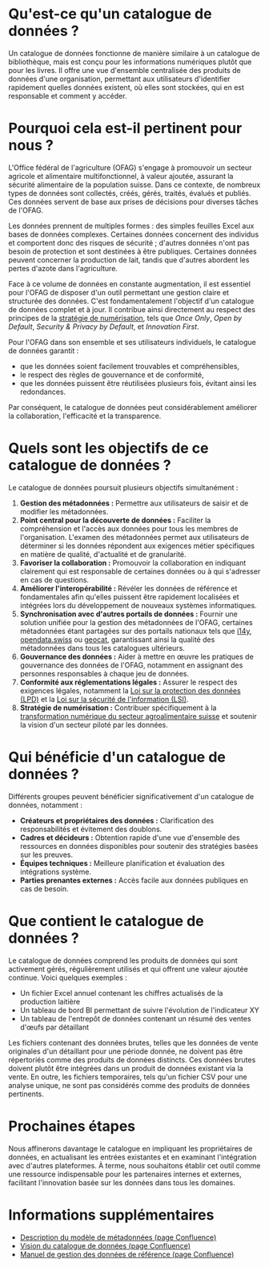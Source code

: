 # Qu'est-ce qu'un catalogue de données ?

Un catalogue de données fonctionne de manière similaire à un catalogue de bibliothèque, mais est conçu pour les informations numériques plutôt que pour les livres.
Il offre une vue d'ensemble centralisée des produits de données d'une organisation, permettant aux utilisateurs d'identifier rapidement quelles données existent, où elles sont stockées, qui en est responsable et comment y accéder.

# Pourquoi cela est-il pertinent pour nous ?

L'Office fédéral de l'agriculture (OFAG) s'engage à promouvoir un secteur agricole et alimentaire multifonctionnel, à valeur ajoutée, assurant la sécurité alimentaire de la population suisse.
Dans ce contexte, de nombreux types de données sont collectés, créés, gérés, traités, évalués et publiés.
Ces données servent de base aux prises de décisions pour diverses tâches de l'OFAG.

Les données prennent de multiples formes : des simples feuilles Excel aux bases de données complexes.
Certaines données concernent des individus et comportent donc des risques de sécurité ; d'autres données n'ont pas besoin de protection et sont destinées à être publiques. 
Certaines données peuvent concerner la production de lait, tandis que d'autres abordent les pertes d'azote dans l'agriculture.

Face à ce volume de données en constante augmentation, il est essentiel pour l'OFAG de disposer d'un outil permettant une gestion claire et structurée des données.
C'est fondamentalement l'objectif d'un catalogue de données complet et à jour.
Il contribue ainsi directement au respect des principes de la [stratégie de numérisation](https://digiagrifood.ch/digiknowhow/digitalisierungsstrategie), tels que *Once Only*, *Open by Default*, *Security & Privacy by Default*, et *Innovation First*.

Pour l'OFAG dans son ensemble et ses utilisateurs individuels, le catalogue de données garantit :

- que les données soient facilement trouvables et compréhensibles,
- le respect des règles de gouvernance et de conformité,
- que les données puissent être réutilisées plusieurs fois, évitant ainsi les redondances.

Par conséquent, le catalogue de données peut considérablement améliorer la collaboration, l'efficacité et la transparence.

# Quels sont les objectifs de ce catalogue de données ?

Le catalogue de données poursuit plusieurs objectifs simultanément :

1. **Gestion des métadonnées :** Permettre aux utilisateurs de saisir et de modifier les métadonnées.
2. **Point central pour la découverte de données :** Faciliter la compréhension et l'accès aux données pour tous les membres de l'organisation. L'examen des métadonnées permet aux utilisateurs de déterminer si les données répondent aux exigences métier spécifiques en matière de qualité, d'actualité et de granularité.
3. **Favoriser la collaboration :** Promouvoir la collaboration en indiquant clairement qui est responsable de certaines données ou à qui s'adresser en cas de questions.
4. **Améliorer l'interopérabilité :** Révéler les données de référence et fondamentales afin qu'elles puissent être rapidement localisées et intégrées lors du développement de nouveaux systèmes informatiques.
5. **Synchronisation avec d'autres portails de données :** Fournir une solution unifiée pour la gestion des métadonnées de l'OFAG, certaines métadonnées étant partagées sur des portails nationaux tels que [i14y](https://www.i14y.admin.ch/), [opendata.swiss](https://opendata.swiss/) ou [geocat](https://www.geocat.ch/datahub), garantissant ainsi la qualité des métadonnées dans tous les catalogues ultérieurs.
6. **Gouvernance des données :** Aider à mettre en œuvre les pratiques de gouvernance des données de l'OFAG, notamment en assignant des personnes responsables à chaque jeu de données.
7. **Conformité aux réglementations légales :** Assurer le respect des exigences légales, notamment la [Loi sur la protection des données (LPD)](https://www.fedlex.admin.ch/eli/cc/2022/491) et la [Loi sur la sécurité de l'information (LSI)](https://www.fedlex.admin.ch/eli/cc/2022/232).
8. **Stratégie de numérisation :** Contribuer spécifiquement à la [transformation numérique du secteur agroalimentaire suisse](https://digiagrifood.ch/digiknowhow/digitalisierungsstrategie) et soutenir la vision d'un secteur piloté par les données.

# Qui bénéficie d'un catalogue de données ?

Différents groupes peuvent bénéficier significativement d'un catalogue de données, notamment :

- **Créateurs et propriétaires des données :** Clarification des responsabilités et évitement des doublons.
- **Cadres et décideurs :** Obtention rapide d'une vue d'ensemble des ressources en données disponibles pour soutenir des stratégies basées sur les preuves.
- **Équipes techniques :** Meilleure planification et évaluation des intégrations système.
- **Parties prenantes externes :** Accès facile aux données publiques en cas de besoin.

# Que contient le catalogue de données ?
Le catalogue de données comprend les produits de données qui sont activement gérés, régulièrement utilisés et qui offrent une valeur ajoutée continue. Voici quelques exemples :
- Un fichier Excel annuel contenant les chiffres actualisés de la production laitière
- Un tableau de bord BI permettant de suivre l'évolution de l'indicateur XY
- Un tableau de l'entrepôt de données contenant un résumé des ventes d'œufs par détaillant

Les fichiers contenant des données brutes, telles que les données de vente originales d'un détaillant pour une période donnée, ne doivent pas être répertoriés comme des produits de données distincts. Ces données brutes doivent plutôt être intégrées dans un produit de données existant via la vente.
En outre, les fichiers temporaires, tels qu'un fichier CSV pour une analyse unique, ne sont pas considérés comme des produits de données pertinents.

# Prochaines étapes

Nous affinerons davantage le catalogue en impliquant les propriétaires de données, en actualisant les entrées existantes et en examinant l'intégration avec d'autres plateformes.
À terme, nous souhaitons établir cet outil comme une ressource indispensable pour les partenaires internes et externes, facilitant l'innovation basée sur les données dans tous les domaines.

# Informations supplémentaires

- [Description du modèle de métadonnées (page Confluence)](https://blw-ofag-ufag.atlassian.net/wiki/spaces/AB/pages/403701818)
- [Vision du catalogue de données (page Confluence)](https://blw-ofag-ufag.atlassian.net/wiki/spaces/KDT/pages/342098136)
- [Manuel de gestion des données de référence (page Confluence)](https://blw-ofag-ufag.atlassian.net/wiki/spaces/AB/pages/354025506)
